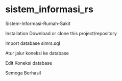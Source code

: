 # sistem_informasi_rs

Sistem-Informasi-Rumah-Sakit

Installation
Download or clone this project/repository

Import database simrs.sql

Atur jalur koneksi ke database

Edit Koneksi database

Semoga Berhasil

